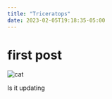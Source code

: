 ```yaml
---
title: "Triceratops"
date: 2023-02-05T19:18:35-05:00
---
```

# first post

![cat](/posts/cat.png)

Is it updating
